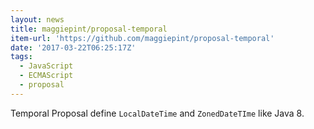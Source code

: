 ```yaml
---
layout: news
title: maggiepint/proposal-temporal
item-url: 'https://github.com/maggiepint/proposal-temporal'
date: '2017-03-22T06:25:17Z'
tags:
  - JavaScript
  - ECMAScript
  - proposal
---
```

Temporal Proposal define `LocalDateTime` and `ZonedDateTIme` like Java 8.
